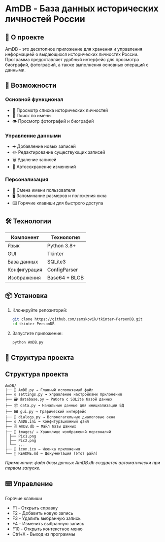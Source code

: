 # AmDB - База данных исторических личностей России

## 📌 О проекте

AmDB - это десктопное приложение для хранения и управления информацией о выдающихся исторических личностях России. 
Программа предоставляет удобный интерфейс для просмотра биографий, фотографий, а также выполнения основных операций с данными.

## 🚀 Возможности

### Основной функционал
- 📜 Просмотр списка исторических личностей
- 🔎 Поиск по имени
- 👁️ Просмотр фотографий и биографий

### Управление данными
- ➕ Добавление новых записей
- ✏️ Редактирование существующих записей
- 🗑️ Удаление записей
- 💾 Автосохранение изменений

### Персонализация
- 👤 Смена имени пользователя
- 🖥️ Запоминание размеров и положения окна
- ⌨️ Горячие клавиши для быстрого доступа

## 🛠️ Технологии

| Компонент       | Технология         |
|----------------|--------------------|
| Язык           | Python 3.8+        |
| GUI            | Tkinter            |
| База данных    | SQLite3            |
| Конфигурация   | ConfigParser       |
| Изображения    | Base64 + BLOB      |

## 📦 Установка

1. Клонируйте репозиторий:
   ```bash
   git clone https://github.com/zemskovik/tkinter-PersonDB.git
   cd tkinter-PersonDB
2. Запустите приложение:
   ```bash
   python AmDB.py

## 📂 Структура проекта

## Структура проекта

```
AmDB/
├── 📄 AmDB.py → Главный исполняемый файл
├── ⚙️ settings.py → Управление настройками приложения
├── 🗃️ database.py → Работа с SQLite базой данных
├── 📦 data.py → Начальные данные для инициализации БД
├── 🖼️ gui.py → Графический интерфейс
├── 💬 dialogs.py → Вспомогательные диалоговые окна
├── ⚙️ AmDB.ini → Конфигурационный файл
├── 🗄️ AmDB.db → Файл базы данных
├── 📂 images/ → Хранилище изображений персоналий
│ ├── Pic1.png
│ ├── Pic2.png
│ └── ...
├── 🎨 icon.ico → Иконка приложения
└── 📄 README.md → Документация (этот файл)
```
*Примечание: файл базы данных AmDB.db создается автоматически при первом запуске.*

## ⌨️ Управление

Горячие клавиши
- F1 - Открыть справку
- F2 - Добавить новую запись
- F3 - Удалить выбранную запись
- F4 - Изменить выбранную запись
- F10 - Открыть контекстное меню
- Ctrl+X - Выход из программы
